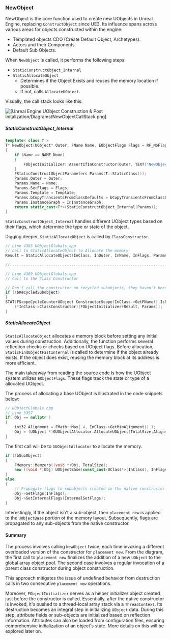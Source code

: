 ### NewObject

NewObject is the core function used to create new UObjects in Unreal Engine, replacing `ConstructObject` since UE3. Its influence spans across various areas for objects constructed within the engine:

- Templated objects CDO (Create Default Object, Archetypes).
- Actors and their Components.
- Default Sub Objects.

When `NewObject` is called, it performs the following steps:

- `StaticConstructObject_Internal`
- `StaticAllocateObject`
    - Determines if the Object Exists and reuses the memory location if possible.
    - If not, calls `AllocateUObject`.

Visually, the call stack looks like this:

![[Unreal Engine UObject Construction & Post Initalization/Diagrams/NewObjectCallStack.png]](https://github.com/staticJPL/Unreal-Engine-Documentation/blob/e415abbcf731f82657768593ba319e9d0e54885b/Unreal%20Engine%20UObject%20Construction%20%26%20Post%20Initalization/Diagrams/NewObjectCallStack.png)

##### StaticConstructObject_Internal

```cpp
template< class T >  
T* NewObject(UObject* Outer, FName Name, EObjectFlags Flags = RF_NoFlags, UObject* Template = nullptr, bool bCopyTransientsFromClassDefaults = false, FObjectInstancingGraph* InInstanceGraph = nullptr)  
{  
    if (Name == NAME_None)  
    {       
	    FObjectInitializer::AssertIfInConstructor(Outer, TEXT("NewObject with empty name can't be used to create default subobjects (inside of UObject derived class constructor) as it produces inconsistent object names. Use ObjectInitializer.CreateDefaultSubobject<> instead."));  
    }  
    FStaticConstructObjectParameters Params(T::StaticClass());  
    Params.Outer = Outer;  
    Params.Name = Name;  
    Params.SetFlags = Flags;  
    Params.Template = Template;  
    Params.bCopyTransientsFromClassDefaults = bCopyTransientsFromClassDefaults;  
    Params.InstanceGraph = InInstanceGraph;  
    return static_cast<T*>(StaticConstructObject_Internal(Params));  
}
```

`StaticConstructObject_Internal` handles different UObject types based on their flags, which determine the type or state of the object.

Digging deeper, `StaticAllocateObject` is called by `ClassConstructor`.

```cpp
// Line 4383 UObjectGlobals.cpp
// Call to StaticAllocateObject to Allocate the memory
Result = StaticAllocateObject(InClass, InOuter, InName, InFlags, Params.InternalSetFlags, bCanRecycleSubobjects, &bRecycledSubobject, Params.ExternalPackage);

//.........................................................................

// Line 4389 UObjectGlobals.cpp
// Call to the Class Constructor 

// Don't call the constructor on recycled subobjects, they haven't been destroyed.  
if (!bRecycledSubobject)  
{        
STAT(FScopeCycleCounterUObject ConstructorScope(InClass->GetFName().IsNone() ? nullptr : InClass, GET_STATID(STAT_ConstructObject)));  
    (*InClass->ClassConstructor)(FObjectInitializer(Result, Params));  
}
```

##### StaticAllocateObject

`StaticAllocateObject` allocates a memory block before setting any initial values during construction. Additionally, the function performs several reflection checks or checks based on UObject flags. Before allocation, `StaticFindObjectFastInternal` is called to determine if the object already exists. If the object does exist, reusing the memory block at its address is more efficient.

The main takeaway from reading the source code is how the UObject system utilizes `EObjectFlags`. These flags track the state or type of a allocated UObject.

The process of allocating a base UObject is illustrated in the code snippets below:

```cpp
// UObjectGlobals.cpp
// Line 3357
if( Obj == nullptr )  
{     
	int32 Alignment = FMath::Max( 4, InClass->GetMinAlignment() );  
    Obj = (UObject *)GUObjectAllocator.AllocateUObject(TotalSize,Alignment,GIsInitialLoad);  
}
```

The first call will be to `GUObjectAllocator` to allocate the memory.

```cpp
if (!bSubObject)  
{  
    FMemory::Memzero((void *)Obj, TotalSize);  
    new ((void *)Obj) UObjectBase(const_cast<UClass*>(InClass), InFlags|RF_NeedInitialization, InternalSetFlags, InOuter, InName, OldIndex, OldSerialNumber);  
}
else  
{  
    // Propagate flags to subobjects created in the native constructor.  
    Obj->SetFlags(InFlags);  
    Obj->SetInternalFlags(InternalSetFlags);  
}
```

Interestingly, if the object isn't a sub-object, then `placement new` is applied to the `UObjectBase` portion of the memory layout. Subsequently, flags are propagated to any sub-objects from the native constructor.

#### Summary

The process involves calling `NewObject` twice, each time invoking a different overloaded version of the constructor for `placement new`. From the diagram, the first call to `placement new` finalizes the addition of a new `UObject` to the global array object pool. The second case involves a regular invocation of a parent class constructor during object construction.

This approach mitigates the issue of undefined behavior from destruction calls in two consecutive `placement new` operations.

Moreover, `FObjectInitializer` serves as a helper initializer object created just before the constructor is called. Essentially, after the native constructor is invoked, it's pushed to a thread-local array stack via a `ThreadContext`. Its destruction becomes an integral step in initializing `UObject` data. During this step, attribute fields or sub-objects are initialized based on reflection information. Attributes can also be loaded from configuration files, ensuring comprehensive initialization of an object's state. More details on this will be explored later on.

